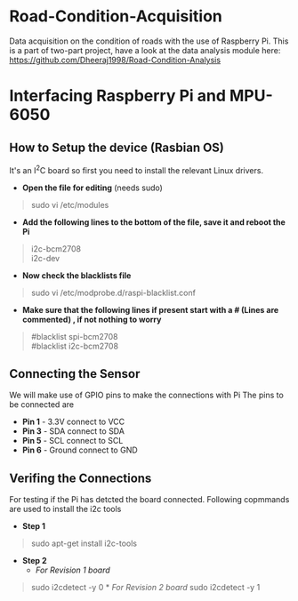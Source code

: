 # Road-Condition-Acquisition
Data acquisition on the condition of roads with the use of Raspberry Pi. This is a part of two-part project, have a look at the data analysis module here: https://github.com/Dheeraj1998/Road-Condition-Analysis

# Interfacing Raspberry Pi and MPU-6050

## How to Setup the device (Rasbian OS)

It's an I<sup>2</sup>C board so first you need to install the relevant Linux drivers.
* **Open the file for editing** (needs sudo)
> sudo vi /etc/modules 

* **Add the following lines to the bottom of the file, save it and reboot the Pi**
> i2c-bcm2708 <br>
> i2c-dev

* **Now check the blacklists file**
> sudo vi /etc/modprobe.d/raspi-blacklist.conf

* **Make sure that the following lines if present start with a # (Lines are commented) , if not nothing to worry**
> #blacklist spi-bcm2708 <br>
> #blacklist i2c-bcm2708

## Connecting the Sensor

We will make use of GPIO pins to make the connections with Pi
The pins to be connected are
* **Pin 1** - 3.3V connect to VCC
* **Pin 3** - SDA connect to SDA
* **Pin 5** - SCL connect to SCL
* **Pin 6** - Ground connect to GND

## Verifing the Connections

For testing if the Pi has detcted the board connected. Following copmmands are used to install the i2c tools

*   **Step 1**
>   sudo apt-get install i2c-tools

*   **Step 2** 
    *   *For Revision 1 board*
>   sudo i2cdetect -y 0 
    *   *For Revision 2 board*
>   sudo i2cdetect -y 1 